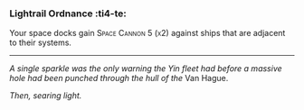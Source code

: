 ### **Lightrail Ordnance** :ti4-te:

Your space docks gain <span style="font-variant:small-caps;">Space Cannon 5 (x2)</span> against ships that are adjacent to their systems.

---

_A single sparkle was the only warning the Yin fleet had before a massive hole had been punched through the hull of the_ Van Hague.

_Then, searing light._

